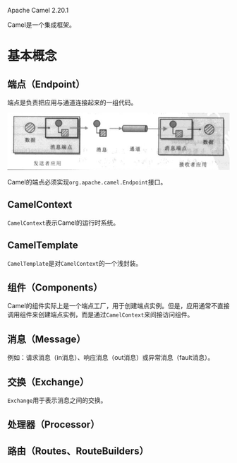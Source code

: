 Apache Camel 2.20.1

Camel是一个集成框架。

# 基本概念

## 端点（Endpoint）

端点是负责把应用与通道连接起来的一组代码。

![端点](resources/Camel/端点.png)

Camel的端点必须实现`org.apache.camel.Endpoint`接口。

## CamelContext

`CamelContext`表示Camel的运行时系统。

## CamelTemplate

`CamelTemplate`是对`CamelContext`的一个浅封装。

## 组件（Components）

Camel的组件实际上是一个端点工厂，用于创建端点实例。但是，应用通常不直接调用组件来创建端点实例，而是通过`CamelContext`来间接访问组件。

## 消息（Message）

例如：请求消息（in消息）、响应消息（out消息）或异常消息（fault消息）。

## 交换（Exchange）

`Exchange`用于表示消息之间的交换。

## 处理器（Processor）

## 路由（Routes、RouteBuilders）

